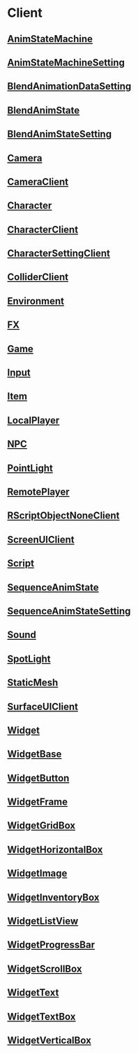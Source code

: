 # Client

## [**AnimStateMachine**](animstatemachine.md)

## [**AnimStateMachineSetting**](animstatemachinesetting.md)

## [**BlendAnimationDataSetting**](blendanimationdatasetting.md)

## [**BlendAnimState**](blendanimstate.md)

## [**BlendAnimStateSetting**](blendanimstatesetting.md)

## [**Camera**](camera.md)

## [**CameraClient**](cameraclient.md)

## [**Character**](character.md)

## [**CharacterClient**](characterclient.md)

## [**CharacterSettingClient**](charactersettingclient.md)

## [**ColliderClient**](colliderclient.md)

## [**Environment**](environment.md)

## [**FX**](fx.md)

## [**Game**](game.md)

## [**Input**](input.md)

## [**Item**](item.md)

## [**LocalPlayer**](localplayer.md)

## [**NPC**](npc.md)

## [**PointLight**](pointlight.md)

## [**RemotePlayer**](remoteplayer.md)

## [**RScriptObjectNoneClient**](rscriptobjectnoneclient.md)

## [**ScreenUIClient**](screenuiclient.md)

## [**Script**](script.md)

## [**SequenceAnimState**](sequenceanimstate.md)

## [**SequenceAnimStateSetting**](sequenceanimstatesetting.md)

## [**Sound**](sound.md)

## [**SpotLight**](spotlight.md)

## [**StaticMesh**](staticmesh.md)

## [**SurfaceUIClient**](surfaceuiclient.md)

## [**Widget**](widget.md)

## [**WidgetBase**](widgetbase.md)

## [**WidgetButton**](widgetbutton.md)

## [**WidgetFrame**](widgetframe.md)

## [**WidgetGridBox**](widgetgridbox.md)

## [**WidgetHorizontalBox**](widgethorizontalbox.md)

## [**WidgetImage**](widgetimage.md)

## [**WidgetInventoryBox**](widgetinventorybox.md)

## [**WidgetListView**](widgetlistview.md)

## [**WidgetProgressBar**](widgetprogressbar.md)

## [**WidgetScrollBox**](widgetscrollbox.md)

## [**WidgetText**](widgettext.md)

## [**WidgetTextBox**](widgettextbox.md)

## [**WidgetVerticalBox**]()

